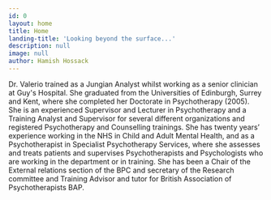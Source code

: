 ```yaml
---
id: 0
layout: home
title: Home
landing-title: 'Looking beyond the surface...'
description: null
image: null
author: Hamish Hossack
---
```


Dr. Valerio trained as a Jungian Analyst whilst working as a senior clinician at Guy's Hospital. She graduated from the Universities of Edinburgh, Surrey and Kent, where she completed her Doctorate in Psychotherapy (2005).
She is an experienced Supervisor and Lecturer in Psychotherapy and a Training Analyst and Supervisor for several different organizations and registered Psychotherapy and Counselling trainings.
She has twenty years’ experience working in the NHS in Child and Adult Mental Health, and as a Psychotherapist in Specialist Psychotherapy Services, where she assesses and treats patients and supervises Psychotherapists and Psychologists who are working in the department or in training.
She has been a Chair of the External relations section of the BPC and secretary of the Research committee and Training
Advisor and tutor for British Association of Psychotherapists BAP.